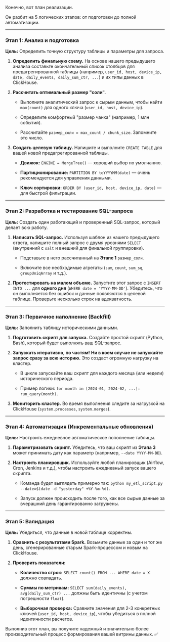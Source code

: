 Конечно, вот план реализации.

Он разбит на 5 логических этапов: от подготовки до полной автоматизации.

---

### **Этап 1: Анализ и подготовка**

**Цель:** Определить точную структуру таблицы и параметры для запроса.

1. **Определить финальную схему.** На основе нашего предыдущего анализа составьте окончательный список столбцов для предагрегированной таблицы (например, `user_id, host, device_ip, date, daily_events, daily_sum_ctr, ...`) и их типы данных в ClickHouse.
    
2. **Рассчитать оптимальный размер "соли".**
    
    - Выполните аналитический запрос к сырым данным, чтобы найти `max(count)` для одного ключа (`user_id, host, device_ip`).
        
    - Определите комфортный "размер чанка" (например, 1 млн событий).
        
    - Рассчитайте `размер_соли = max_count / chunk_size`. Запомните это число.
        
3. **Создать целевую таблицу.** Напишите и выполните `CREATE TABLE` для вашей новой предагрегированной таблицы.
    
    - **Движок:** `ENGINE = MergeTree()` — хороший выбор по умолчанию.
        
    - **Партиционирование:** `PARTITION BY toYYYYMM(date)` — очень рекомендуется для управления данными.
        
    - **Ключ сортировки:** `ORDER BY (user_id, host, device_ip, date)` — для быстрой фильтрации.
        

---

### **Этап 2: Разработка и тестирование SQL-запроса**

**Цель:** Создать один работающий и проверенный SQL-запрос, который делает всю работу.

1. **Написать SQL-запрос.** Используя шаблон из нашего предыдущего ответа, напишите полный запрос с двумя уровнями `SELECT` (внутренний с `salt` и внешний для финальной группировки).
    
    - Подставьте в него рассчитанный на **Этапе 1** `размер_соли`.
        
    - Включите все необходимые агрегаты (`sum`, `count`, `sum_sq`, `groupUniqArray` и т.д.).
        
2. **Протестировать на малом объеме.** Запустите этот запрос с `INSERT INTO ...` для **одного дня** (`WHERE date = 'YYYY-MM-DD'`). Убедитесь, что он выполняется без ошибок и данные появляются в целевой таблице. Проверьте несколько строк на адекватность.
    

---

### **Этап 3: Первичное наполнение (Backfill)**

**Цель:** Заполнить таблицу историческими данными.

1. **Подготовить скрипт для запуска.** Создайте простой скрипт (Python, Bash), который будет выполнять ваш SQL-запрос.
    
2. **Запускать итеративно, по частям!** **Ни в коем случае не запускайте запрос сразу за всю историю.** Это создаст огромную нагрузку на кластер.
    
    - В цикле запускайте ваш скрипт для каждого месяца (или недели) исторического периода.
        
    - Пример логики: `for month in [2024-01, 2024-02, ...]: run_query(month)`.
        
3. **Мониторить кластер.** Во время выполнения следите за нагрузкой на ClickHouse (`system.processes`, `system.merges`).
    

---

### **Этап 4: Автоматизация (Инкрементальные обновления)**

**Цель:** Настроить ежедневное автоматическое пополнение таблицы.

1. **Параметризовать скрипт.** Убедитесь, что ваш скрипт из **Этапа 3** может принимать дату как параметр (например, `--date YYYY-MM-DD`).
    
2. **Настроить планировщик.** Используйте любой планировщик (Airflow, Cron, Jenkins и т.д.), чтобы настроить ежедневный запуск вашего скрипта.
    
    - Команда будет выглядеть примерно так: `python my_etl_script.py --date=$(date -d "yesterday" +%Y-%m-%d)`.
        
    - Запуск должен происходить после того, как все сырые данные за вчерашний день гарантированно загружены.
        

---

### **Этап 5: Валидация**

**Цель:** Убедиться, что данные в новой таблице корректны.

1. **Сравнить с результатами Spark.** Возьмите данные за один и тот же день, сгенерированные старым Spark-процессом и новым на ClickHouse.
    
2. **Проверить показатели:**
    
    - **Количество строк:** `SELECT count() FROM ... WHERE date = X` должно совпадать.
        
    - **Суммы по метрикам:** `SELECT sum(daily_events), avg(daily_sum_ctr) ...` должны быть идентичны (с учетом погрешности `float`).
        
    - **Выборочная проверка:** Сравните значения для 2-3 конкретных ключей (`user_id, host, device_ip`), чтобы убедиться в полной идентичности расчетов.
        

Выполнив этот план, вы получите надежный и значительно более производительный процесс формирования вашей витрины данных. ✅